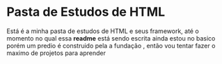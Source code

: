 # Pasta de Estudos de HTML 

Está é  a minha pasta de estudos de HTML e seus framework, até o momento no qual essa **readme** está sendo escrita 
ainda estou no basico porém um predio é construido pela a fundação , então vou tentar fazer o maximo de projetos para aprender

